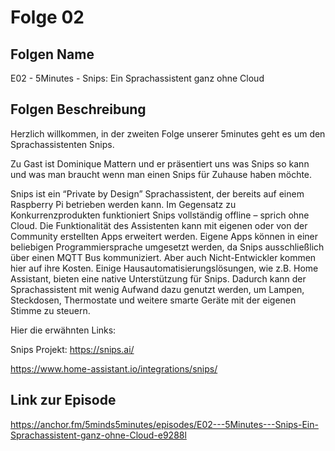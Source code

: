 # Folge 02
## Folgen Name

E02 - 5Minutes - Snips: Ein Sprachassistent ganz ohne Cloud

## Folgen Beschreibung

Herzlich willkommen,
in der zweiten Folge unserer 5minutes geht es um den Sprachassistenten Snips.

Zu Gast ist Dominique Mattern und er präsentiert uns was Snips so kann und was man braucht wenn man einen Snips für Zuhause haben möchte.

Snips ist ein “Private by Design” Sprachassistent, der bereits auf einem Raspberry Pi betrieben werden kann. Im Gegensatz zu Konkurrenzprodukten funktioniert Snips vollständig offline – sprich ohne Cloud. Die Funktionalität des Assistenten kann mit eigenen oder von der Community erstellten Apps erweitert werden. Eigene Apps können in einer beliebigen Programmiersprache umgesetzt werden, da Snips ausschließlich über einen MQTT Bus kommuniziert. Aber auch Nicht-Entwickler kommen hier auf ihre Kosten. Einige Hausautomatisierungslösungen, wie z.B. Home Assistant, bieten eine native Unterstützung für Snips. Dadurch kann der Sprachassistent mit wenig Aufwand dazu genutzt werden, um Lampen, Steckdosen, Thermostate und weitere smarte Geräte mit der eigenen Stimme zu steuern.

Hier die erwähnten Links:

Snips Projekt:
https://snips.ai/

https://www.home-assistant.io/integrations/snips/

## Link zur Episode

https://anchor.fm/5minds5minutes/episodes/E02---5Minutes---Snips-Ein-Sprachassistent-ganz-ohne-Cloud-e9288l